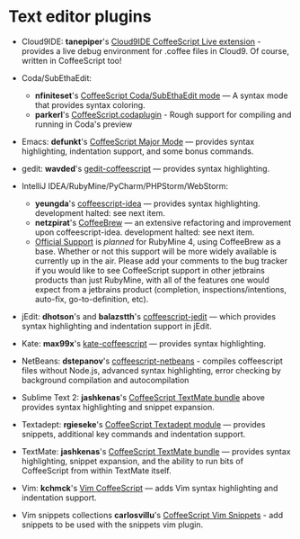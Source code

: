 # Text editor plugins

* Cloud9IDE: **tanepiper**'s [Cloud9IDE CoffeeScript Live extension](https://github.com/tanepiper/cloud9-livecoffee-ext) - provides a live debug environment for .coffee files in Cloud9.  Of course, written in CoffeeScript too!

* Coda/SubEthaEdit: 
  * **nfiniteset**'s [CoffeeScript Coda/SubEthaEdit mode](http://github.com/nfiniteset/CoffeeScript.mode) — A syntax mode that provides syntax coloring.
  * **parkerl**'s [CoffeeScript.codaplugin](https://github.com/parkerl/CoffeeScript.codaplugin) - Rough support for compiling and running in Coda's preview

* Emacs: **defunkt**'s [CoffeeScript Major Mode](http://github.com/defunkt/coffee-mode) — provides syntax highlighting, indentation support, and some bonus commands.

* gedit: **wavded**'s [gedit-coffeescript](http://github.com/wavded/gedit-coffeescript) — provides syntax highlighting.

* IntelliJ IDEA/RubyMine/PyCharm/PHPStorm/WebStorm:
  * **yeungda**'s [coffeescript-idea](http://yeungda.github.com/coffeescript-idea/) — provides syntax highlighting. development halted: see next item.
  * **netzpirat**'s [CoffeeBrew](https://github.com/netzpirat/coffee-brew) — an extensive refactoring and improvement upon coffeescript-idea. development halted: see next item.
  * [Official Support](http://youtrack.jetbrains.net/issue/RUBY-5943) is *planned* for RubyMine 4, using CoffeeBrew as a base. Whether or not this support will be more widely available is currently up in the air. Please add your comments to the bug tracker if you would like to see CoffeeScript support in other jetbrains products than just RubyMine, with all of the features one would expect from a jetbrains product (completion, inspections/intentions, auto-fix, go-to-definition, etc).

* jEdit: **dhotson**'s and **balazstth**'s [coffeescript-jedit](https://github.com/dhotson/coffeescript-jedit) — which provides syntax highlighting and indentation support in jEdit.

* Kate: **max99x**'s [kate-coffeescript](https://github.com/max99x/kate-coffeescript) — provides syntax highlighting.

* NetBeans: **dstepanov**'s [coffeescript-netbeans](https://github.com/dstepanov/coffeescript-netbeans) - compiles coffeescript files without Node.js, advanced syntax highlighting, error checking by background compilation and autocompilation

* Sublime Text 2: **jashkenas**'s [CoffeeScript TextMate bundle](http://github.com/jashkenas/coffee-script-tmbundle) above provides syntax highlighting and snippet expansion.

* Textadept: **rgieseke**'s [CoffeeScript Textadept module](http://rgieseke.github.com/ta-coffeescript) — provides snippets, additional key commands and indentation support.

* TextMate: **jashkenas**'s [CoffeeScript TextMate bundle](http://github.com/jashkenas/coffee-script-tmbundle) — provides syntax highlighting, snippet expansion, and the ability to run bits of CoffeeScript from within TextMate itself.

* Vim: **kchmck**'s [Vim CoffeeScript](http://github.com/kchmck/vim-coffee-script) — adds Vim syntax highlighting and indentation support.

* Vim snippets collections **carlosvillu**'s [CoffeeScript Vim Snippets](https://github.com/carlosvillu/coffeScript-VIM-Snippets) - add snippets to be used with the snippets vim plugin.

